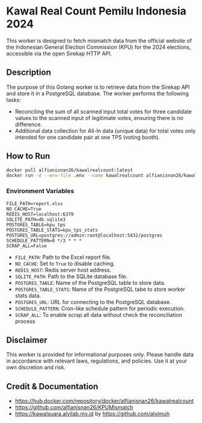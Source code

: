# Kawal Real Count Pemilu Indonesia 2024

This worker is designed to fetch mismatch data from the official website of the Indonesian General Election Commission (KPU) for the 2024 elections, accessible via the open Sirekap HTTP API.

## Description

The purpose of this Golang worker is to retrieve data from the Sirekap API and store it in a PostgreSQL database. The worker performs the following tasks:

- Reconciling the sum of all scanned input total votes for three candidate values to the scanned input of legitimate votes, ensuring there is no difference.
- Additional data collection for All-In data (unique data) for total votes only intended for one candidate pair at one TPS (voting booth).

## How to Run

```sh
docker pull alfianisnan26/kawalrealcount:latest
docker run -d --env-file .env --name kawalrealcount alfianisnan26/kawalrealcount:latest
```

### Environment Variables

```env
FILE_PATH=report.xlsx
NO_CACHE=True
REDIS_HOST=localhost:6379
SQLITE_PATH=db.sqlite3
POSTGRES_TABLE=kpu_tps
POSTGRES_TABLE_STATS=kpu_tps_stats
POSTGRES_URL=postgres://admin:root@localhost:5432/postgres
SCHEDULE_PATTERN=0 */3 * * *
SCRAP_ALL=False
```

- `FILE_PATH`: Path to the Excel report file.
- `NO_CACHE`: Set to `True` to disable caching.
- `REDIS_HOST`: Redis server host address.
- `SQLITE_PATH`: Path to the SQLite database file.
- `POSTGRES_TABLE`: Name of the PostgreSQL table to store data.
- `POSTGRES_TABLE_STATS`: Name of the PostgreSQL tabe to store worker stats data.
- `POSTGRES_URL`: URL for connecting to the PostgreSQL database.
- `SCHEDULE_PATTERN`: Cron-like schedule pattern for periodic execution.
- `SCRAP_ALL`: To enable scrap all data without check the reconciliation process

## Disclaimer

This worker is provided for informational purposes only. Please handle data in accordance with relevant laws, regulations, and policies. Use it at your own discretion and risk.

## Credit & Documentation

- https://hub.docker.com/repository/docker/alfianisnan26/kawalrealcount
- https://github.com/alfianisnan26/KPUMismatch
- https://kawalsuara.alvilab.my.id by https://github.com/alvimuh
